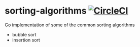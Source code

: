 # sorting-algorithms [![CircleCI](https://circleci.com/gh/stevedesilva/sorting-algorithms.svg?style=svg)](https://circleci.com/gh/stevedesilva/sorting-algorithms)
Go implementation of some of the common sorting algorithms

- bubble sort
- insertion sort
